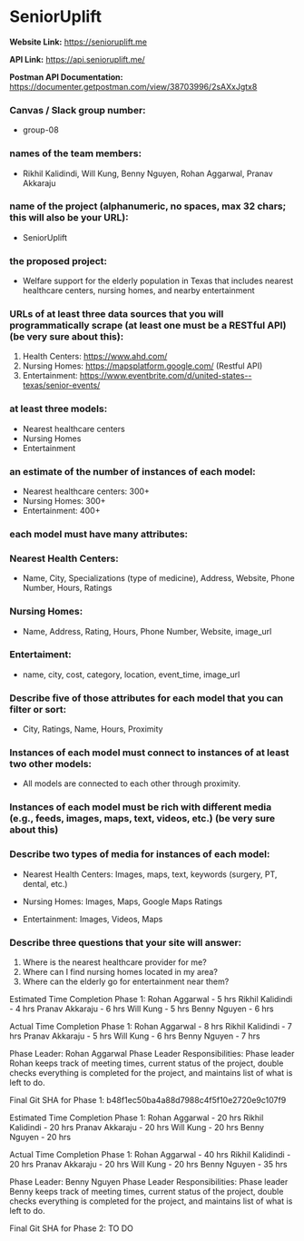 # SeniorUplift
**Website Link:** https://senioruplift.me

**API Link:** https://api.senioruplift.me/ 

**Postman API Documentation:** https://documenter.getpostman.com/view/38703996/2sAXxJgtx8

### Canvas / Slack group number:
* group-08

### names of the team members:
* Rikhil Kalidindi, Will Kung, Benny Nguyen, Rohan Aggarwal, Pranav Akkaraju 

### name of the project (alphanumeric, no spaces, max 32 chars; this will also be your URL):
* SeniorUplift

### the proposed project:
* Welfare support for the elderly population in Texas that includes nearest healthcare centers, nursing homes, and nearby entertainment

### URLs of at least three data sources that you will programmatically scrape (at least one must be a RESTful API) (be very sure about this):
1. Health Centers: https://www.ahd.com/ 
2. Nursing Homes: https://mapsplatform.google.com/ (Restful API)
3. Entertainment: https://www.eventbrite.com/d/united-states--texas/senior-events/


### at least three models:
* Nearest healthcare centers
* Nursing Homes
* Entertainment

### an estimate of the number of instances of each model:
* Nearest healthcare centers: 300+
* Nursing Homes: 300+
* Entertainment: 400+

### each model must have many attributes:

### Nearest Health Centers:
* Name, City, Specializations (type of medicine), Address, Website, Phone Number, Hours, Ratings

### Nursing Homes:
* Name, Address, Rating, Hours, Phone Number, Website, image_url

### Entertaiment:
* name, city, cost, category, location, event_time, image_url

### Describe five of those attributes for each model that you can filter or sort:
* City, Ratings, Name, Hours, Proximity

### Instances of each model must connect to instances of at least two other models:
* All models are connected to each other through proximity.

### Instances of each model must be rich with different media (e.g., feeds, images, maps, text, videos, etc.) (be very sure about this)
### Describe two types of media for instances of each model:
* Nearest Health Centers:
    Images, maps, text, keywords (surgery, PT, dental, etc.)

* Nursing Homes:
    Images, Maps, Google Maps Ratings

* Entertainment:
    Images, Videos, Maps

### Describe three questions that your site will answer:
1. Where is the nearest healthcare provider for me?
2. Where can I find nursing homes located in my area?
3. Where can the elderly go for entertainment near them?


Estimated Time Completion Phase 1:
Rohan Aggarwal - 5 hrs
Rikhil Kalidindi - 4 hrs
Pranav Akkaraju - 6 hrs
Will Kung - 5 hrs
Benny Nguyen - 6 hrs

Actual Time Completion Phase 1:
Rohan Aggarwal - 8 hrs
Rikhil Kalidindi - 7 hrs
Pranav Akkaraju - 5 hrs
Will Kung - 6 hrs
Benny Nguyen - 7 hrs

Phase Leader: Rohan Aggarwal
Phase Leader Responsibilities: Phase leader Rohan keeps track of meeting times, current status of the project, double checks everything is completed for the project, and maintains list of what is left to do.

Final Git SHA for Phase 1: b48f1ec50ba4a88d7988c4f5f10e2720e9c107f9


Estimated Time Completion Phase 1:
Rohan Aggarwal - 20 hrs
Rikhil Kalidindi - 20 hrs
Pranav Akkaraju - 20 hrs
Will Kung - 20 hrs
Benny Nguyen - 20 hrs

Actual Time Completion Phase 1:
Rohan Aggarwal - 40 hrs
Rikhil Kalidindi - 20 hrs
Pranav Akkaraju - 20 hrs
Will Kung - 20 hrs
Benny Nguyen - 35 hrs

Phase Leader: Benny Nguyen
Phase Leader Responsibilities: Phase leader Benny keeps track of meeting times, current status of the project, double checks everything is completed for the project, and maintains list of what is left to do.

Final Git SHA for Phase 2: TO DO